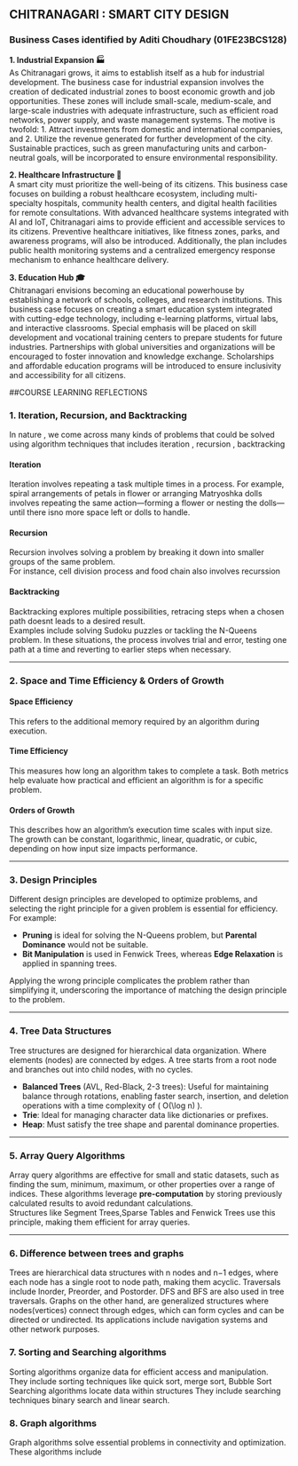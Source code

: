 ## CHITRANAGARI : SMART CITY DESIGN 

### Business Cases identified by Aditi Choudhary (01FE23BCS128)

**1. Industrial Expansion 🏭**  
As Chitranagari grows, it aims to establish itself as a hub for industrial development. The business case for industrial expansion involves the creation of dedicated industrial zones to boost economic growth and job opportunities. These zones will include small-scale, medium-scale, and large-scale industries with adequate infrastructure, such as efficient road networks, power supply, and waste management systems. The motive is twofold: 1. Attract investments from domestic and international companies, and 2. Utilize the revenue generated for further development of the city. Sustainable practices, such as green manufacturing units and carbon-neutral goals, will be incorporated to ensure environmental responsibility.

**2. Healthcare Infrastructure 🏥**  
A smart city must prioritize the well-being of its citizens. This business case focuses on building a robust healthcare ecosystem, including multi-specialty hospitals, community health centers, and digital health facilities for remote consultations. With advanced healthcare systems integrated with AI and IoT, Chitranagari aims to provide efficient and accessible services to its citizens. Preventive healthcare initiatives, like fitness zones, parks, and awareness programs, will also be introduced. Additionally, the plan includes public health monitoring systems and a centralized emergency response mechanism to enhance healthcare delivery.

**3. Education Hub 🎓**  
Chitranagari envisions becoming an educational powerhouse by establishing a network of schools, colleges, and research institutions. This business case focuses on creating a smart education system integrated with cutting-edge technology, including e-learning platforms, virtual labs, and interactive classrooms. Special emphasis will be placed on skill development and vocational training centers to prepare students for future industries. Partnerships with global universities and organizations will be encouraged to foster innovation and knowledge exchange. Scholarships and affordable education programs will be introduced to ensure inclusivity and accessibility for all citizens.


##COURSE LEARNING REFLECTIONS 

 ### 1. Iteration, Recursion, and Backtracking  
In nature , we come across many kinds of problems that could be solved using algorithm techniques that includes iteration , recursion , backtracking  

#### **Iteration**  
Iteration involves repeating a task multiple times in a process. 
For example, spiral arrangements of petals in flower or arranging Matryoshka dolls involves repeating the same action—forming a flower or nesting the dolls—until there isno more space left or dolls to handle.

#### **Recursion**  
Recursion involves solving a problem by breaking it down into smaller groups of the same problem.  
For instance, cell division process and food chain also involves recurssion 

#### **Backtracking**  
Backtracking explores multiple possibilities, retracing steps when a chosen path doesnt leads to a desired result.  
Examples include solving Sudoku puzzles or tackling the N-Queens problem. In these situations, the process involves trial and error, testing one path at a time and reverting to earlier steps when necessary.

---

### 2. Space and Time Efficiency & Orders of Growth  

#### **Space Efficiency**  
This refers to the additional memory required by an algorithm during execution.  

#### **Time Efficiency**  
This measures how long an algorithm takes to complete a task. Both metrics help evaluate how practical and efficient an algorithm is for a specific problem.  

#### **Orders of Growth**  
This describes how an algorithm’s execution time scales with input size.  
The growth can be constant, logarithmic, linear, quadratic, or cubic, depending on how input size impacts performance.

---

### 3. Design Principles  

Different design principles are developed to optimize problems, and selecting the right principle for a given problem is essential for efficiency.  
For example:  
- **Pruning** is ideal for solving the N-Queens problem, but **Parental Dominance** would not be suitable.  
- **Bit Manipulation** is used in Fenwick Trees, whereas **Edge Relaxation** is applied in spanning trees.  

Applying the wrong principle complicates the problem rather than simplifying it, underscoring the importance of matching the design principle to the problem.

---

### 4. Tree Data Structures  

Tree structures are designed for hierarchical data organization. Where elements (nodes) are connected by edges. A tree starts from a root node and branches out into child nodes, with no cycles. 
- **Balanced Trees** (AVL, Red-Black, 2-3 trees): Useful for maintaining balance through rotations, enabling faster search, insertion, and deletion operations with a time complexity of \( O(\log n) \).  
- **Trie**: Ideal for managing character data like dictionaries or prefixes.  
- **Heap**: Must satisfy the tree shape and parental dominance properties.

---

### 5. Array Query Algorithms  

Array query algorithms are effective for small and static datasets, such as finding the sum, minimum, maximum, or other properties over a range of indices.
These algorithms leverage **pre-computation** by storing previously calculated results to avoid redundant calculations.  
Structures like Segment Trees,Sparse Tables and Fenwick Trees use this principle, making them efficient for array queries.

---
### 6. Difference between trees and graphs 
Trees are hierarchical data structures with n nodes and n−1 edges, where each node has a single root to node path, making them acyclic. Traversals include Inorder, Preorder, and Postorder.
DFS and BFS are also used in tree traversals.
Graphs on the other hand, are generalized structures where nodes(vertices) connect through edges, which can form cycles and can be directed or undirected.
Its applications include navigation systems and other network purposes.

### 7. Sorting and Searching algorithms 
Sorting algorithms organize data for efficient access and manipulation.
They include sorting techniques like quick sort, merge sort, Bubble Sort
Searching algorithms locate data within structures
They include searching techniques binary search and linear search.

### 8. Graph algorithms
Graph algorithms solve essential problems in connectivity and optimization.
These algorithms include 
